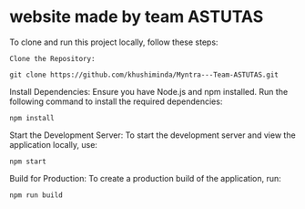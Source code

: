 # website made by team ASTUTAS

To clone and run this project locally, follow these steps:

    Clone the Repository:

    git clone https://github.com/khushiminda/Myntra---Team-ASTUTAS.git

Install Dependencies: Ensure you have Node.js and npm installed. Run the following command to install the required dependencies:

    npm install

Start the Development Server: To start the development server and view the application locally, use:

    npm start

Build for Production: To create a production build of the application, run:

    npm run build




